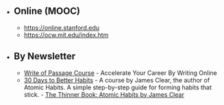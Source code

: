 - ## Online (MOOC)
	- https://online.stanford.edu
	- https://ocw.mit.edu/index.htm
- ## By Newsletter
	- [Write of Passage Course](https://perell.com/write-of-passage-course/) - Accelerate Your Career By Writing Online
	- [30 Days to Better Habits](https://jamesclear.com/30-days) - A course by James Clear, the author of Atomic Habits.  A simple step-by-step guide for forming habits that stick. - [The Thinner Book: Atomic Habits by James Clear](https://www.chrisbehan.ca/posts/atomic-habits)